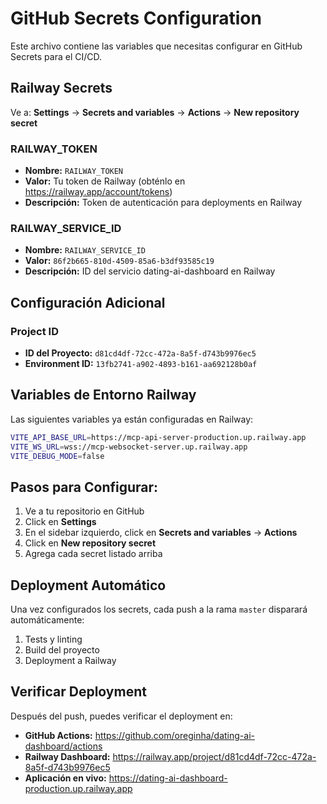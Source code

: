 # GitHub Secrets Configuration

Este archivo contiene las variables que necesitas configurar en GitHub Secrets para el CI/CD.

## Railway Secrets

Ve a: **Settings** → **Secrets and variables** → **Actions** → **New repository secret**

### RAILWAY_TOKEN

- **Nombre:** `RAILWAY_TOKEN`
- **Valor:** Tu token de Railway (obténlo en https://railway.app/account/tokens)
- **Descripción:** Token de autenticación para deployments en Railway

### RAILWAY_SERVICE_ID

- **Nombre:** `RAILWAY_SERVICE_ID`
- **Valor:** `86f2b665-810d-4509-85a6-b3df93585c19`
- **Descripción:** ID del servicio dating-ai-dashboard en Railway

## Configuración Adicional

### Project ID

- **ID del Proyecto:** `d81cd4df-72cc-472a-8a5f-d743b9976ec5`
- **Environment ID:** `13fb2741-a902-4893-b161-aa692128b0af`

## Variables de Entorno Railway

Las siguientes variables ya están configuradas en Railway:

```bash
VITE_API_BASE_URL=https://mcp-api-server-production.up.railway.app
VITE_WS_URL=wss://mcp-websocket-server.up.railway.app
VITE_DEBUG_MODE=false
```

## Pasos para Configurar:

1. Ve a tu repositorio en GitHub
2. Click en **Settings**
3. En el sidebar izquierdo, click en **Secrets and variables** → **Actions**
4. Click en **New repository secret**
5. Agrega cada secret listado arriba

## Deployment Automático

Una vez configurados los secrets, cada push a la rama `master` disparará automáticamente:

1. Tests y linting
2. Build del proyecto
3. Deployment a Railway

## Verificar Deployment

Después del push, puedes verificar el deployment en:

- **GitHub Actions:** https://github.com/oreginha/dating-ai-dashboard/actions
- **Railway Dashboard:** https://railway.app/project/d81cd4df-72cc-472a-8a5f-d743b9976ec5
- **Aplicación en vivo:** https://dating-ai-dashboard-production.up.railway.app
